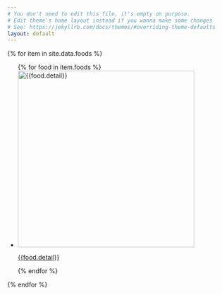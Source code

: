 ```yaml
---
# You don't need to edit this file, it's empty on purpose.
# Edit theme's home layout instead if you wanna make some changes
# See: https://jekyllrb.com/docs/themes/#overriding-theme-defaults
layout: default
---
```


<section class="food">
  <div class="fooditem">
    {% for item in site.data.foods %}
  <ul>
    {% for food in item.foods %}
    <li>
      <a href="{{food.url}}">
        <div class="img">
          <img width="400" height="400" src="{{food.img}}" alt="{{food.detail}}">
          <p>{{food.detail}}</p>
        </div>
      </a>
    </li>
    {% endfor %}
  </ul>
  {% endfor %}
  </div>
